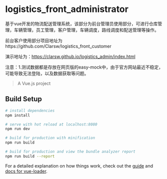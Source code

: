 # logistics_front_administrator


基于vue开发的物流配送管理系统，该部分为前台管理员使用部分，可进行仓库管理，车辆管理，员工管理，客户管理，车辆调度，路线调度和配送管理等操作。

前台客户使用部分项目地址为https://github.com/Clarsw/logistics_front_customer

演示地址为：https://clarsw.github.io/logistics_admin/index.html

注意：1.测试数据都是存放在网页版的easy-mock中，由于官方网站最近不稳定，可能导致无法登陆，以及数据获取等问题。

> A Vue.js project

## Build Setup

``` bash
# install dependencies
npm install

# serve with hot reload at localhost:8080
npm run dev

# build for production with minification
npm run build

# build for production and view the bundle analyzer report
npm run build --report
```

For a detailed explanation on how things work, check out the [guide](http://vuejs-templates.github.io/webpack/) and [docs for vue-loader](http://vuejs.github.io/vue-loader).
